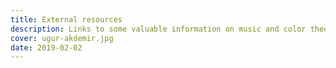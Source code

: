```yaml
---
title: External resources
description: Links to some valuable information on music and color theory and more
cover: ugur-akdemir.jpg
date: 2019-02-02
---
```



<script setup>
import { data } from './resources.data'
</script>

<ToolsList  v-if="data"  :data="data" />
